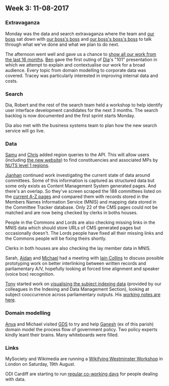 ## Week 3: 11-08-2017

### Extravaganza

Monday was the data and search extravaganza where the team and [our boss](https://twitter.com/dasbarrett) sat down with [our boss's boss](https://twitter.com/_allenemma) and [our boss's boss's boss](https://twitter.com/traceyjessup) to talk through what we've done and what we plan to do next.

The afternoon went well and gave us a chance to [show all our work from the last 16 months](https://twitter.com/dasbarrett/status/894551894751940608). [Ben](http://twitter.com/benwoodhams) gave the first outing of [Dia](https://twitter.com/DN78)'s "101" presentation in which we attempt to explain and contextualise our work for a broad audience. Every topic from domain modelling to corporate data was covered. Tracey was particularly interested in improving internal data and costs.


### Search

Dia, Robert and the rest of the search team held a workshop to help identify user interface development candidates for the next 3 months. The search backlog is now documented and the first sprint starts Monday.

Dia also met with the business systems team to plan how the new search service will go live.



### Data

[Samu](https://www.linkedin.com/in/langsamu/?ppe=1) and [Chris](https://twitter.com/chrisalcockdev) added region queries to the API. This will allow users (including [the new website](https://beta.parliament.uk)) to find constituencies and associated MPs by [NUTS level 1 regions](https://en.wikipedia.org/wiki/NUTS_statistical_regions_of_the_United_Kingdom).

[Jianhan](https://twitter.com/jianhanzhu) continued work investigating the current state of data around committees. Some of this information is captured as structured data but some only exists as Content Management System generated pages. And there's an overlap. So they've screen scraped the 188 committees listed on the [current A-Z pages](http://www.parliament.uk/business/committees/committees-a-z/) and compared them with records stored in the Members Names Information Service (MNIS) and mapping data stored in the Committee Tracker database. Only 22 of the CMS pages could not be matched and are now being checked by clerks in boths houses.

People in the Commons and Lords are also checking missing links in the MNIS data which should store URLs of CMS generated pages but occasionally doesn't. The Lords people have fixed all their missing links and the Commons people will be fixing theirs shortly.

Clerks in both houses are also checking the lay member data in MNIS.

Sarah, [Aidan](https://twitter.com/aidan_morgan) and [Michael](https://twitter.com/fantasticlife) had a meeting with [Iain Collins](https://twitter.com/iaincollins) to discuss possible prototyping work on better interlinking between written records and parliamentary A/V, hopefully looking at forced time alignment and speaker (voice box) recognition.

[Tony](https://twitter.com/psychemedia) started work on [visualising the subject indexing data](https://twitter.com/psychemedia/status/895249165999120384) (provided by our colleagues in the Indexing and Data Management Section), looking at subject cooccurrence across parliamentary outputs. His [working notes are here](https://github.com/psychemedia/parlihacks/blob/master/notebooks/Co-Occurring%20Tag%20Analysis.ipynb).



### Domain modelling

[Anya](https://twitter.com/bitten_) and Michael visited [GDS](https://gds.blog.gov.uk/) to try and help [Ganesh](https://twitter.com/gansenthi) (ex of this parish) domain model the process flow of government policy. Two policy experts kindly leant their brains. Many whiteboards were filled.


### Links

MySociety and Wikimedia are running a [Wikifying Westminster Workshop](https://www.eventbrite.com/e/wikifying-westminster-workshop-tickets-36864455579) in London on Saturday, 19th August.

ODI Cardiff are starting to run [regular co-working days](http://cardiff.theodi.org/2017/08/08/dewch-i-weithio-gydar-werin-datas-yng-nghaerdydd/) for people dealing with data.


